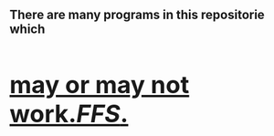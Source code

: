 <h2>There are many programs in this repositorie which <u><h1>may or may not work.<color="	#FF1493"><i>FFS</i></color>.</h1></u><h2>
